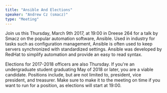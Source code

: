 ```yaml
---
title: "Ansible And Elections"
speaker: "Andrew Cz (smacz)"
type: "Meeting"
---
```


Join us this Thursday, March 9th 2017, at 19:00 in Dreese 264 for a talk by Smacz on the popular automation software, Ansible. Used in industry for tasks such as configuration management, Ansible is often used to keep servers synchronized with standardized settings. Ansible was developed by RedHat to simplify automation and provide an easy to read syntax.

Elections for 2017-2018 officers are also Thursday. If you're an undergraduate student graduating May of 2018 or later, you are a viable candidate. Positions include, but are not limited to, president, vice president, and treasurer. Make sure to make it to the meeting on time if you want to run for a position, as elections will start at 19:00.

<!-- generated by _helpers/newPost.rb -->
